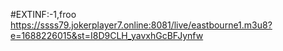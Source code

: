 #EXTINF:-1,froo
https://ssss79.jokerplayer7.online:8081/live/eastbourne1.m3u8?e=1688226015&st=I8D9CLH_yavxhGcBFJynfw
